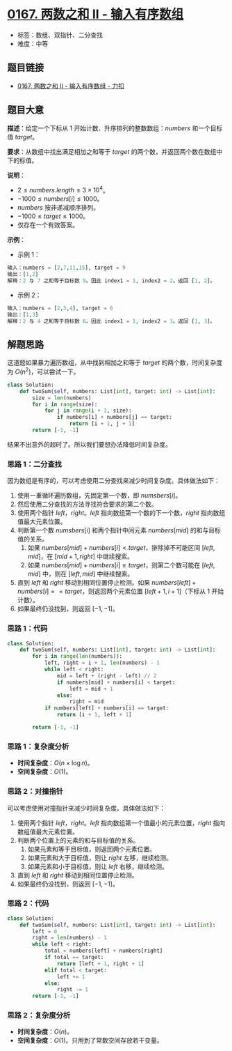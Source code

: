 # [0167. 两数之和 II - 输入有序数组](https://leetcode.cn/problems/two-sum-ii-input-array-is-sorted/)

- 标签：数组、双指针、二分查找
- 难度：中等

## 题目链接

- [0167. 两数之和 II - 输入有序数组 - 力扣](https://leetcode.cn/problems/two-sum-ii-input-array-is-sorted/)

## 题目大意

**描述**：给定一个下标从 $1$ 开始计数、升序排列的整数数组：$numbers$ 和一个目标值 $target$。

**要求**：从数组中找出满足相加之和等于 $target$ 的两个数，并返回两个数在数组中下的标值。

**说明**：

- $2 \le numbers.length \le 3 \times 10^4$。
- $-1000 \le numbers[i] \le 1000$。
- $numbers$ 按非递减顺序排列。
- $-1000 \le target \le 1000$。
- 仅存在一个有效答案。

**示例**：

- 示例 1：

```python
输入：numbers = [2,7,11,15], target = 9
输出：[1,2]
解释：2 与 7 之和等于目标数 9。因此 index1 = 1, index2 = 2。返回 [1, 2]。
```

- 示例 2：

```python
输入：numbers = [2,3,4], target = 6
输出：[1,3]
解释：2 与 4 之和等于目标数 6。因此 index1 = 1, index2 = 3。返回 [1, 3]。
```

## 解题思路

这道题如果暴力遍历数组，从中找到相加之和等于 $target$ 的两个数，时间复杂度为 $O(n^2)$，可以尝试一下。

```python
class Solution:
    def twoSum(self, numbers: List[int], target: int) -> List[int]:
        size = len(numbers)
        for i in range(size):
            for j in range(i + 1, size):
                if numbers[i] + numbers[j] == target:
                    return [i + 1, j + 1]
        return [-1, -1]
```

结果不出意外的超时了。所以我们要想办法降低时间复杂度。

### 思路 1：二分查找

因为数组是有序的，可以考虑使用二分查找来减少时间复杂度。具体做法如下：

1. 使用一重循环遍历数组，先固定第一个数，即 $numsbers[i]$。
2. 然后使用二分查找的方法寻找符合要求的第二个数。
3. 使用两个指针 $left$，$right$。$left$ 指向数组第一个数的下一个数，$right$ 指向数组值最大元素位置。
4. 判断第一个数 $numsbers[i]$ 和两个指针中间元素 $numbers[mid]$ 的和与目标值的关系。
   1. 如果 $numbers[mid] + numbers[i] < target$，排除掉不可能区间 $[left, mid]$，在 $[mid + 1, right]$ 中继续搜索。
   2. 如果 $numbers[mid] + numbers[i] \ge target$，则第二个数可能在 $[left, mid]$ 中，则在 $[left, mid]$ 中继续搜索。
5. 直到 $left$ 和 $right$ 移动到相同位置停止检测。如果 $numbers[left] + numbers[i] == target$，则返回两个元素位置 $[left + 1, i + 1]$（下标从 $1$ 开始计数）。
6. 如果最终仍没找到，则返回 $[-1, -1]$。

### 思路 1：代码

```python
class Solution:
    def twoSum(self, numbers: List[int], target: int) -> List[int]:
        for i in range(len(numbers)):
            left, right = i + 1, len(numbers) - 1
            while left < right:
                mid = left + (right - left) // 2
                if numbers[mid] + numbers[i] < target:
                    left = mid + 1
                else:
                    right = mid
            if numbers[left] + numbers[i] == target:
                return [i + 1, left + 1]

        return [-1, -1]
```

### 思路 1：复杂度分析

- **时间复杂度**：$O(n \times \log n)$。
- **空间复杂度**：$O(1)$。

### 思路 2：对撞指针

可以考虑使用对撞指针来减少时间复杂度。具体做法如下：

1. 使用两个指针 $left$，$right$。$left$ 指向数组第一个值最小的元素位置，$right$ 指向数组值最大元素位置。
2. 判断两个位置上的元素的和与目标值的关系。
   1. 如果元素和等于目标值，则返回两个元素位置。
   2. 如果元素和大于目标值，则让 $right$ 左移，继续检测。
   3. 如果元素和小于目标值，则让 $left$ 右移，继续检测。
3. 直到 $left$ 和 $right$ 移动到相同位置停止检测。
4. 如果最终仍没找到，则返回 $[-1, -1]$。

### 思路 2：代码

```python
class Solution:
    def twoSum(self, numbers: List[int], target: int) -> List[int]:
        left = 0
        right = len(numbers) - 1
        while left < right:
            total = numbers[left] + numbers[right]
            if total == target:
                return [left + 1, right + 1]
            elif total < target:
                left += 1
            else:
                right -= 1
        return [-1, -1]
```

### 思路 2：复杂度分析

- **时间复杂度**：$O(n)$。
- **空间复杂度**：$O(1)$。只用到了常数空间存放若干变量。

